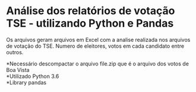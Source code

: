 # Análise dos relatórios de votação TSE - utilizando Python e Pandas

Os arquivos geram arquivos em Excel com a analise realizada nos arquivos de votação do TSE. 
Numero de eleitores, votos em cada candidato entre outros.

*Necessário descompactar o arquivo file.zip que é o arquivo dos votos de Boa Vista<br>
*Utilizado Python 3.6<br>
*Library pandas

